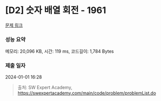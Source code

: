 # [D2] 숫자 배열 회전 - 1961 

[문제 링크](https://swexpertacademy.com/main/code/problem/problemDetail.do?contestProbId=AV5Pq-OKAVYDFAUq) 

### 성능 요약

메모리: 20,096 KB, 시간: 119 ms, 코드길이: 1,784 Bytes

### 제출 일자

2024-01-01 16:28



> 출처: SW Expert Academy, https://swexpertacademy.com/main/code/problem/problemList.do